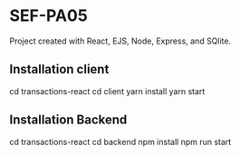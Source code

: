 # SEF-PA05

Project created with React, EJS, Node, Express, and SQlite.

## Installation client

cd transactions-react
cd client
yarn install
yarn start

## Installation Backend

cd transactions-react
cd backend
npm install
npm run start
